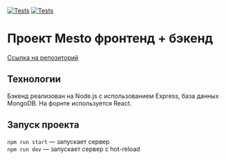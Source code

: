 [![Tests](../../actions/workflows/tests-13-sprint.yml/badge.svg)](../../actions/workflows/tests-13-sprint.yml) [![Tests](../../actions/workflows/tests-14-sprint.yml/badge.svg)](../../actions/workflows/tests-14-sprint.yml)

# Проект Mesto фронтенд + бэкенд

[Ссылка на репозиторий](https://github.com/GeometricEath/express-mesto-gha)

## Технологии

Бэкенд реализован на Node.js с использованием Express, база данных MongoDB.
На форнте используется React.

## Запуск проекта

`npm run start` — запускает сервер  
`npm run dev` — запускает сервер с hot-reload
